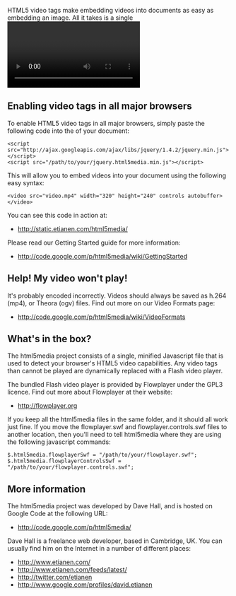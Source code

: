 HTML5 video tags make embedding videos into documents as easy as embedding an
image. All it takes is a single <video> tag. Unfortunately, not all browsers
natively support HTML5 video tags.


## Enabling video tags in all major browsers

To enable HTML5 video tags in all major browsers, simply paste the following
code into the <head> of your document:

    <script src="http://ajax.googleapis.com/ajax/libs/jquery/1.4.2/jquery.min.js"></script>
    <script src="/path/to/your/jquery.html5media.min.js"></script>
    
This will allow you to embed videos into your document using the following easy syntax:

    <video src="video.mp4" width="320" height="240" controls autobuffer></video>
    
You can see this code in action at:

*   http://static.etianen.com/html5media/

Please read our Getting Started guide for more information:

*   http://code.google.com/p/html5media/wiki/GettingStarted
    
    
## Help! My video won't play!

It's probably encoded incorrectly. Videos should always be saved as h.264 (mp4),
or Theora (ogv) files. Find out more on our Video Formats page:

*   http://code.google.com/p/html5media/wiki/VideoFormats
    
    
## What's in the box?

The html5media project consists of a single, minified Javascript file that is
used to detect your browser's HTML5 video capabilities. Any video tags than
cannot be played are dynamically replaced with a Flash video player.

The bundled Flash video player is provided by Flowplayer under the GPL3 licence.
Find out more about Flowplayer at their website:

*   http://flowplayer.org
    
If you keep all the html5media files in the same folder, and it should all work
just fine. If you move the flowplayer.swf and flowplayer.controls.swf files to
another location, then you'll need to tell html5media where they are using the
following javascript commands:

    $.html5media.flowplayerSwf = "/path/to/your/flowplayer.swf";
    $.html5media.flowplayerControlsSwf = "/path/to/your/flowplayer.controls.swf";
    
    
## More information

The html5media project was developed by Dave Hall, and is hosted on Google Code
at the following URL:

*   http://code.google.com/p/html5media/
    
Dave Hall is a freelance web developer, based in Cambridge, UK. You can usually
find him on the Internet in a number of different places:

*   http://www.etianen.com/
*   http://www.etianen.com/feeds/latest/
*   http://twitter.com/etianen
*   http://www.google.com/profiles/david.etianen


